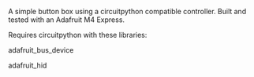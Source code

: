 A simple button box using a circuitpython compatible controller. Built and tested with an Adafruit M4 Express.

Requires circuitpython with these libraries:

adafruit_bus_device

adafruit_hid
